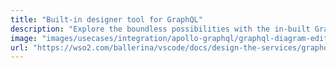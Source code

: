 ```yaml
---
title: "Built-in designer tool for GraphQL"
description: "Explore the boundless possibilities with the in-built GraphQL API designer, a visual tool of the Ballerina VS Code plugin. Effortlessly design and prototype GraphQL APIs, unlocking a seamless and intuitive development experience. Empower your GraphQL services with this exceptional visual designer tool."
image: "images/usecases/integration/apollo-graphql/graphql-diagram-editor.png"
url: "https://wso2.com/ballerina/vscode/docs/design-the-services/graphql-api-designer/"
---
```

